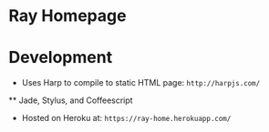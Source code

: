 # Ray Homepage

# Development

* Uses Harp to compile to static HTML page: `http://harpjs.com/`

** Jade, Stylus, and Coffeescript

* Hosted on Heroku at: `https://ray-home.herokuapp.com/`
